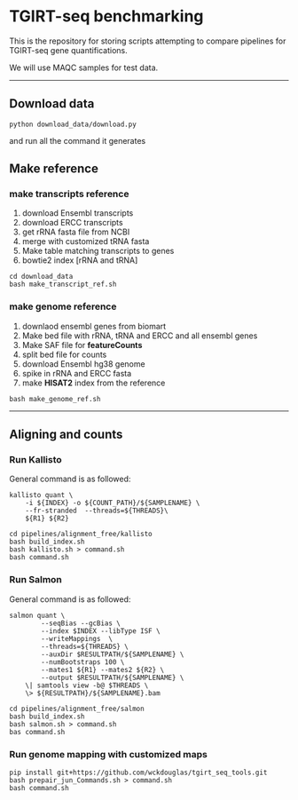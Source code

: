 # TGIRT-seq benchmarking #

This is the repository for storing scripts attempting to compare pipelines for TGIRT-seq gene quantifications.

We will use MAQC samples for test data.

---

## Download data ##

```
python download_data/download.py
```

and run all the command it generates

## Make reference ##

### make transcripts reference ###

1. download Ensembl transcripts
2. download ERCC transcripts
3. get rRNA fasta file from NCBI
4. merge with customized tRNA fasta
5. Make table matching transcripts to genes
6. bowtie2 index [rRNA and tRNA]

```
cd download_data
bash make_transcript_ref.sh
```

### make genome reference ###

1. downlaod ensembl genes from biomart
2. Make bed file with rRNA, tRNA and ERCC  and all ensembl genes
3. Make SAF file for **featureCounts**
4. split bed file for counts
5. download Ensembl hg38 genome
6. spike in rRNA and ERCC fasta
7. make **HISAT2** index from the reference

```
bash make_genome_ref.sh
```

---

## Aligning and counts ##

### Run Kallisto ###


General command is as followed:

```
kallisto quant \
	-i ${INDEX} -o ${COUNT_PATH}/${SAMPLENAME} \
	--fr-stranded  --threads=${THREADS}\
	${R1} ${R2}
```

```
cd pipelines/alignment_free/kallisto
bash build_index.sh
bash kallisto.sh > command.sh
bash command.sh
```

### Run Salmon ###

General command is as followed:

```
salmon quant \
        --seqBias --gcBias \
        --index $INDEX --libType ISF \
        --writeMappings  \
        --threads=${THREADS} \
        --auxDir $RESULTPATH/${SAMPLENAME} \
        --numBootstraps 100 \
    	--mates1 ${R1} --mates2 ${R2} \
		--output $RESULTPATH/${SAMPLENAME} \
    \| samtools view -b@ $THREADS \
    \> ${RESULTPATH}/${SAMPLENAME}.bam
```


```
cd pipelines/alignment_free/salmon
bash build_index.sh
bash salmon.sh > command.sh
bas command.sh
```

### Run genome mapping with customized maps

```
pip install git+https://github.com/wckdouglas/tgirt_seq_tools.git
bash prepair_jun_Commands.sh > command.sh
bash command.sh
```
